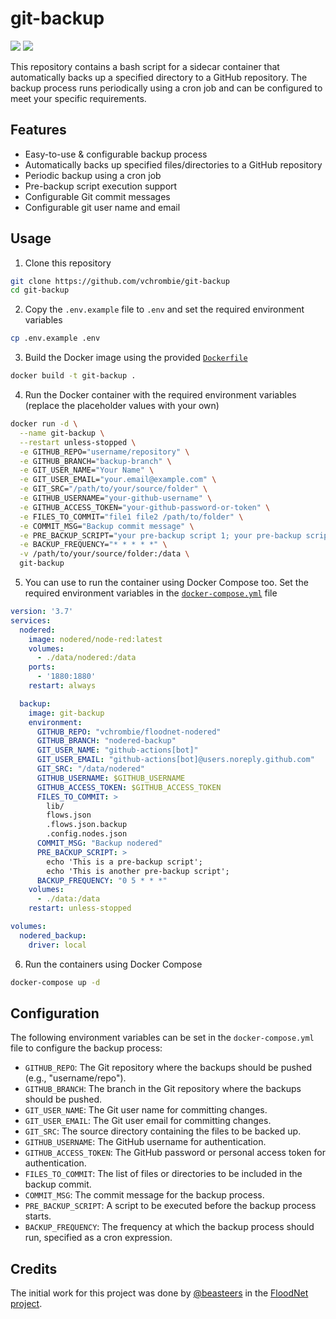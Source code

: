 # git-backup

[![](https://img.shields.io/badge/-github-black.svg?logo=github)](https://github.com/vchrombie/git-backup)
[![](https://img.shields.io/badge/dockerhub-lightblue.svg?logo=docker)](https://hub.docker.com/r/vchrombie/git-backup)

This repository contains a bash script for a sidecar container that automatically backs up a specified directory to a GitHub repository. The backup process runs periodically using a cron job and can be configured to meet your specific requirements.

## Features

- Easy-to-use & configurable backup process
- Automatically backs up specified files/directories to a GitHub repository
- Periodic backup using a cron job
- Pre-backup script execution support
- Configurable Git commit messages
- Configurable git user name and email

## Usage

1. Clone this repository
```bash
git clone https://github.com/vchrombie/git-backup
cd git-backup
```
2. Copy the `.env.example` file to `.env` and set the required environment variables
```bash
cp .env.example .env
```
3. Build the Docker image using the provided [`Dockerfile`](Dockerfile)
```bash
docker build -t git-backup .
```
4. Run the Docker container with the required environment variables (replace the placeholder values with your own)
```bash
docker run -d \
  --name git-backup \
  --restart unless-stopped \
  -e GITHUB_REPO="username/repository" \
  -e GITHUB_BRANCH="backup-branch" \
  -e GIT_USER_NAME="Your Name" \
  -e GIT_USER_EMAIL="your.email@example.com" \
  -e GIT_SRC="/path/to/your/source/folder" \
  -e GITHUB_USERNAME="your-github-username" \
  -e GITHUB_ACCESS_TOKEN="your-github-password-or-token" \
  -e FILES_TO_COMMIT="file1 file2 /path/to/folder" \
  -e COMMIT_MSG="Backup commit message" \
  -e PRE_BACKUP_SCRIPT="your pre-backup script 1; your pre-backup script 2" \
  -e BACKUP_FREQUENCY="* * * * *" \
  -v /path/to/your/source/folder:/data \
  git-backup
```
5. You can use to run the container using Docker Compose too. Set the required environment variables in the [`docker-compose.yml`](docker-compose.yml) file
```yml
version: '3.7'
services:
  nodered:
    image: nodered/node-red:latest
    volumes:
      - ./data/nodered:/data
    ports:
      - '1880:1880'
    restart: always

  backup:
    image: git-backup
    environment:
      GITHUB_REPO: "vchrombie/floodnet-nodered"
      GITHUB_BRANCH: "nodered-backup"
      GIT_USER_NAME: "github-actions[bot]"
      GIT_USER_EMAIL: "github-actions[bot]@users.noreply.github.com"
      GIT_SRC: "/data/nodered"
      GITHUB_USERNAME: $GITHUB_USERNAME
      GITHUB_ACCESS_TOKEN: $GITHUB_ACCESS_TOKEN
      FILES_TO_COMMIT: >
        lib/
        flows.json
        .flows.json.backup
        .config.nodes.json
      COMMIT_MSG: "Backup nodered"
      PRE_BACKUP_SCRIPT: >
        echo 'This is a pre-backup script';
        echo 'This is another pre-backup script';
      BACKUP_FREQUENCY: "0 5 * * *"
    volumes:
      - ./data:/data
    restart: unless-stopped

volumes:
  nodered_backup:
    driver: local
```
6. Run the containers using Docker Compose
```bash
docker-compose up -d
```

## Configuration

The following environment variables can be set in the `docker-compose.yml` file to configure the backup process:

- `GITHUB_REPO`: The Git repository where the backups should be pushed (e.g., "username/repo").
- `GITHUB_BRANCH`: The branch in the Git repository where the backups should be pushed.
- `GIT_USER_NAME`: The Git user name for committing changes.
- `GIT_USER_EMAIL`: The Git user email for committing changes.
- `GIT_SRC`: The source directory containing the files to be backed up.
- `GITHUB_USERNAME`: The GitHub username for authentication.
- `GITHUB_ACCESS_TOKEN`: The GitHub password or personal access token for authentication.
- `FILES_TO_COMMIT`: The list of files or directories to be included in the backup commit.
- `COMMIT_MSG`: The commit message for the backup process.
- `PRE_BACKUP_SCRIPT`: A script to be executed before the backup process starts.
- `BACKUP_FREQUENCY`: The frequency at which the backup process should run, specified as a cron expression.

## Credits

The initial work for this project was done by [@beasteers](https://github.com/beasteers) in the [FloodNet project](https://github.com/floodnet-nyc).

